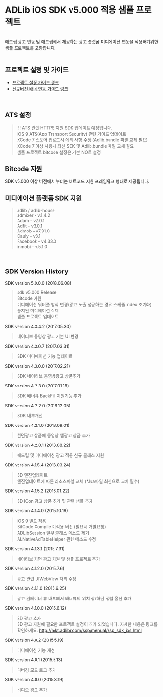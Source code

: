 # ADLib iOS SDK v5.000 적용 샘플 프로젝트

<br>
애드립 광고 연동 및 애드립에서 제공하는 광고 플랫폼 미디에이션 연동을 적용하기위한 샘플 프로젝트를 포함합니다. <br>
<br>

## 프로젝트 설정 및 가이드 
* [프로젝트 설정 가이드 링크](http://developer.adlibr.com/ssp_ios_guide.html)
* [신규버전 배너 연동 가이드 링크](https://github.com/nhnent/adlib.ios_media_app/blob/master/adlibrTestUniversal/adlibrSample_New/README.md)
<br>

## ATS 설정
> !!! ATS 관련 HTTPS 지원 SDK 업데이트 예정입니다. <br>
> iOS 9 ATS(App Transport Security) 관련 가이드 업데이트 <br>
> XCode 7 스토어 업로드시 에러 사항 수정 (Adlib.bundle 파일 교체 필요)<br>
> XCode 7 이상 사용시 최신 SDK 및 Adlib.bundle 파일 교체 필요<br>
> 샘플 프로젝트 bitcode 설정은 기본 NO로 설정<br>

## Bitcode 지원
SDK v5.000 이상 버전에서 부터는 비트코드 지원 프레임워크 형태로 제공됩니다.

## 미디에이션 플랫폼 SDK 지원 
> adlib / adlib-house <br>
> admixer - v.1.4.2 <br>
> Adam - v2.0.1 <br>
> Adfit - v3.0.1 <br>
> Admob - v7.31.0 <br>
> Cauly - v3.1 <br>
> Facebook - v4.33.0 <br>
> inmobi - v.5.1.0 <br>
<br>


## SDK Version History

SDK version 5.0.0.0 (2018.06.08)
> sdk v5.000 Release <br>
> Bitcode 지원 <br>
> 미디에이션 워터폴 방식 변경(광고 노출 성공하는 경우 스케쥴 index 초기화) <br>
> 중지된 미디에이션 삭제 <br>
> 샘플 프로젝트 업데이트 <br>

SDK version 4.3.4.2 (2017.05.30)
> 네이티브 동영상 광고 기본 UI 변경<br>

SDK version 4.3.0.7 (2017.03.31)
> SDK 미디에이션 기능 업데이트<br>

SDK version 4.3.0.0 (2017.02.21)
> SDK 네이티브 동영상광고 상품추가<br>

SDK version 4.2.3.0 (2017.01.18)
> SDK 배너뷰 BackFill 지원기능 추가<br>

SDK version 4.2.2.0 (2016.12.05)
> SDK 내부개선 <br>

SDK version 4.2.1.0 (2016.09.01)
> 전면광고 상품에 동영상 앱광고 상품 추가 <br>

SDK version 4.2.0.1 (2016.08.22)
> 애드립 및 미디에이션 광고 적용 신규 클래스 지원 <br>

SDK version 4.1.5.4 (2016.03.24)
> 3D 엔진업데이트 <br>
> 엔진업데이트에 따른 리소스파일 교체 (*.lua파일 최신으로 교체 필수) <br>

SDK version 4.1.5.2 (2016.01.22)
> 3D ICon 광고 상품 추가 및 관련 샘플 추가 <br>

SDK version 4.1.4.0 (2015.10.19)
> iOS 9 빌드 적용 <br>
> BitCode Compile 미적용 버전 (필요시 개별요청)<br>
> ADLibSession 일부 클래스 메소드 제거<br>
> ALNativeAdTableHelper 관련 메소드 수정<br>

SDK version 4.1.3.1 (2015.7.31)
> 네이티브 지면 광고 지원 및 샘플 프로젝트 추가

SDK version 4.1.2.0 (2015.7.6)
> 광고 관련 UIWebView 처리 수정

SDK version 4.1.1.0 (2015.6.25)
> 광고 컨테이너 뷰 내부에서 배너뷰의 위치 상/하단 정렬 옵션 추가

SDK version 4.1.0.0 (2015.6.12)
> 3D 광고 추가<br>3D 광고 지원에 필요한 프로젝트 설정이 추가 되었습니다. 자세한 내용은 링크를 확인하세요.
<http://mkt.adlibr.com/ssp/menual/ssp_sdk_ios.html>

SDK version 4.0.2 (2015.5.19)
> 미디에이션 기능 개선

SDK version 4.0.1 (2015.5.13)
> 디버깅 모드 로그 추가

SDK version 4.0.0 (2015.3.19)
> 비디오 광고 추가


